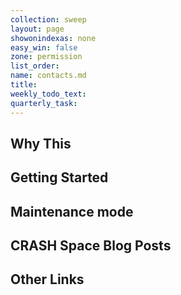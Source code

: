 ```yaml
---
collection: sweep
layout: page
showonindexas: none
easy_win: false
zone: permission
list_order:
name: contacts.md
title:
weekly_todo_text:
quarterly_task:
---
```

## Why This

## Getting Started

## Maintenance mode

## CRASH Space Blog Posts

## Other Links
